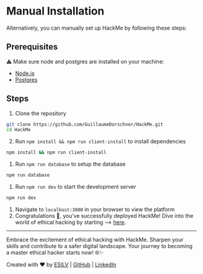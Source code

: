 # Manual Installation
Alternatively, you can manually set up HackMe by following these steps:

## Prerequisites

⚠️ Make sure node and postgres are installed on your machine:
- [Node.js](https://nodejs.org/en/)
- [Postgres](https://www.postgresql.org/download/)


## Steps
1. Clone the repository
```bash
git clone https://github.com/GuillaumeDorschner/HackMe.git
cd HackMe
```
2. Run `npm install && npm run client-install` to install dependencies
```bash
npm install && npm run client-install
```
1. Run `npm run database` to setup the database
```bash
npm run database
```
1. Run `npm run dev` to start the development server
```bash
npm run dev
```
1. Navigate to `localhost:3000` in your browser to view the platform
2. Congratulations 🎉, you've successfully deployed HackMe! Dive into the world of ethical hacking by starting --> [here](../hack/README.md).


---

Embrace the excitement of ethical hacking with HackMe. Sharpen your skills and contribute to a safer digital landscape. Your journey to becoming a master ethical hacker starts now! 🌐✨

Created with ❤️ by [ESILV](https://www.esilv.fr/) | [GitHub](https://github.com/GuillaumeDorschner) | [LinkedIn](https://www.linkedin.com/in/guillaume-dorschner/)